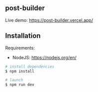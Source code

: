 ##  post-builder

Live demo: https://post-builder.vercel.app/
## Installation

Requirements:

- NodeJS: https://nodejs.org/en/

```bash
# install dependencies
$ npm install

# launch
$ npm run dev
```